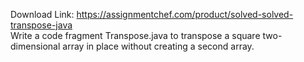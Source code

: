 Download Link: https://assignmentchef.com/product/solved-solved-transpose-java
<br>
Write a code fragment Transpose.java to transpose a square two-dimensional array in place without creating a second array.